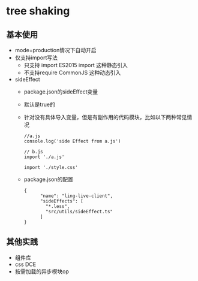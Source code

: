 # tree shaking
## 基本使用
- mode=production情况下自动开启
- 仅支持import写法
	- 只支持 import   ES2015 import 这种静态引入
	- 不支持require CommonJS 这种动态引入
- sideEffect
	- package.json的sideEffect变量 
	- 默认是true的
	- 针对没有具体导入变量，但是有副作用的代码模块，比如以下两种常见情况
	
		```
		//a.js
		console.log('side Effect from a.js')
		
		// b.js
		import './a.js'
		
		``` 
	
		```
		import './style.css'
		```
	- package.json的配置
	
		```
		{
			  "name": "ling-live-client",
			  "sideEffects": [
			    "*.less",
			    "src/utils/sideEffect.ts"
			  ]
		}
		```
		
## 其他实践
- 组件库
- css DCE
- 按需加载的异步模块op